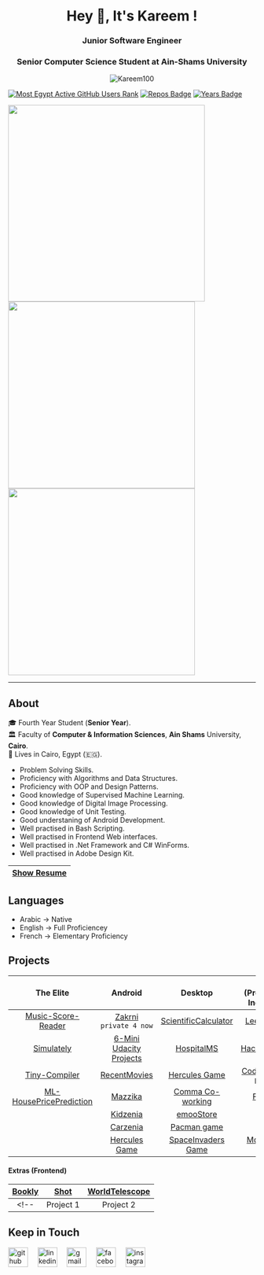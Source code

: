 <h1 align="center">Hey 👋, It's Kareem !</h1>
<h3 align="center">Junior Software Engineer</h3>
<h3 align="center">Senior Computer Science Student at Ain-Shams University</h3>

<p align="center">
  <img src="https://komarev.com/ghpvc/?username=Kareem100&label=Profile%20views&color=0e75b6&style=flat" alt="Kareem100"/>
</p>

[![Most Egypt Active GitHub Users Rank](https://enhemdafw1yu47c.m.pipedream.net)](https://commits.top/egypt.html)
[![Repos Badge](https://badges.pufler.dev/repos/kareem100/)](https://badges.pufler.dev)
[![Years Badge](https://badges.pufler.dev/years/Kareem100/)](https://badges.pufler.dev)


<img src="https://github-profile-trophy.vercel.app/?username=Kareem100&theme=gruvbox&column=3&margin-w=10&margin-h=32" align="left" width="400"/>

<img src="https://github-readme-streak-stats.herokuapp.com/?user=Kareem100&theme=dark" width="380"/>

<img src="https://github-readme-stats.vercel.app/api?username=Kareem100&locale=en&theme=tokyonight&show_icons=true&line_height=18&border_radius=15" width="380">

<!--- <img src="https://github-readme-stats.vercel.app/api/top-langs/?username=Kareem100&layout=compact&&title_color=FF2E63&text_color=57D1C9&bg_color=151515" align="right" width="300" height="200"/> --->

*** 

<h2> About </h2>
  
🎓 Fourth Year Student (**Senior Year**).  </br>
🏛 Faculty of **Computer & Information Sciences**, **Ain Shams** University, **Cairo**. </br>
🏡 Lives in Cairo, Egypt (🇪🇬).
- Problem Solving Skills.
- Proficiency with Algorithms and Data Structures.
- Proficiency with OOP and Design Patterns.
- Good knowledge of Supervised Machine Learning.
- Good knowledge of Digital Image Processing.
- Good knowledge of Unit Testing.
- Good understaning of Android Development.
- Well practised in Bash Scripting.
- Well practised in Frontend Web interfaces.
- Well practised in .Net Framework and C# WinForms.
- Well practised in Adobe Design Kit.
     
| [Show Resume](https://drive.google.com/file/d/1j8K-kz0Q0PSH4IZriHQxFSYd1qtnqF4M/view?usp=sharing) |
| :-------------------------------------: |

<h2> Languages </h2>

- Arabic -> Native
- English -> Full Proficiencey
- French -> Elementary Proficiency

<h2> Projects </h2>
 
 |               The Elite                   |                 Android                |                Desktop               | Others</br>(Problem Solving & Individual Tasks) |
 | :-------------------------------------: | :-------------------------------------: | :----------------------------------: | :---------------------------------------------: |
 | [Music-Score-Reader](https://github.com/Kareem100/Music-Score-Reader-OMR-) | [Zakrni](https://github.com/Kareem100/Zakrni-App) `private 4 now` |  [ScientificCalculator](https://github.com/Kareem100/ScientificCalculator) | [LeetCodeProblems](https://github.com/Kareem100/LeetCodeProblems) |
 | [Simulately](https://github.com/Kareem100/Simulately) | [6-Mini Udacity Projects](https://github.com/Kareem100/ANDB-Projects) | [HospitalMS](https://github.com/Kareem100/HospitalMS) | [HackerRankProblems](https://github.com/Kareem100/HackerRankProblems) |
 | [Tiny-Compiler](https://github.com/Kareem100/Tiny-Compiler) | [RecentMovies](https://github.com/Kareem100/RecentMoviesApp) | [Hercules Game](https://github.com/Kareem100/Hercules-Game-Desktop) | [CodeforcesProblems](https://github.com/Kareem100/CodeforcesProblems) `private 4 now` |
 | [ML-HousePricePrediction](https://github.com/Kareem100/ML-HousePricePrediction) | [Mazzika](https://github.com/Kareem100/Mazzika-app) | [Comma Co-working](https://github.com/Kareem100/Comma_CoworkingSpace_System) | [FunctionPlotter](https://github.com/Kareem100/FunctionPlotter) |
 |   | [Kidzenia](https://github.com/Kareem100/Kidzenia-app) | [emooStore](https://github.com/Kareem100/emooStore) | [TopologyAPI](https://github.com/Kareem100/TopologyAPI) |
 |   | [Carzenia](https://github.com/Kareem100/Carzenia-app) | [Pacman game](https://github.com/Kareem100/Pacman-Game) | [ResizeTool](https://github.com/Kareem100/ResizeTool) |
 |   | [Hercules Game](https://github.com/Kareem100/Hercules-Game-Android) | [SpaceInvaders Game](https://github.com/Kareem100/Space-Invaders-Game) | [Moving Policeman Character](https://github.com/Kareem100/Computer-Graphics-MiniProject) |
 
 #### Extras (Frontend)
 | [Bookly](https://github.com/Kareem100/BOOKLYwebsite) | [Shot](https://github.com/Kareem100/Shot-Website) | [WorldTelescope](https://github.com/Kareem100/World-Telescope-website) |
 | :-----------: | :------------: | :----------: |
 <!-- | Project 1 | Project 2 |  Project 3 | Project 4 | -->
 
 <h2> Keep in Touch </h2>
 
 [<img src='https://cdn.jsdelivr.net/npm/simple-icons@3.0.1/icons/github.svg' alt='github' height='40' >](https://github.com/Kareem100) &nbsp;&nbsp;&nbsp; [<img src='https://cdn.jsdelivr.net/npm/simple-icons@3.0.1/icons/linkedin.svg' alt='linkedin' height='40'>](https://www.linkedin.com/in/kareem-sherif-4623b920b//) &nbsp;&nbsp;&nbsp; [<img src='https://cdn.jsdelivr.net/npm/simple-icons@3.0.1/icons/gmail.svg' alt='gmail' height='40'>](mailto:kareemsherif210@gmail.com) &nbsp;&nbsp;&nbsp; [<img src='https://cdn.jsdelivr.net/npm/simple-icons@3.0.1/icons/facebook.svg' alt='facebook' height='40'>](https://www.facebook.com/Kareem2024/) &nbsp;&nbsp;&nbsp; [<img src='https://cdn.jsdelivr.net/npm/simple-icons@3.0.1/icons/instagram.svg' alt='instagram' height='40'>](https://www.instagram.com/kareem_17_/)
 
